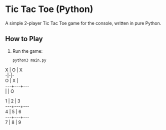 # Tic Tac Toe (Python)

A simple 2-player Tic Tac Toe game for the console, written in pure Python.

## How to Play
1. Run the game:
   ```bash
   python3 main.py
   
 X | O | X <br>
-|-|- <br>
 O | X |  <br>
---+---+---<br>
   |   | O<br>

 1 | 2 | 3<br>
---+---+---<br>
 4 | 5 | 6<br>
---+---+---<br>
 7 | 8 | 9<br>
